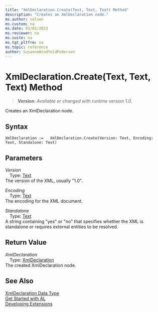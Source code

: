 ```yaml
---
title: "XmlDeclaration.Create(Text, Text, Text) Method"
description: "Creates an XmlDeclaration node."
ms.author: solsen
ms.custom: na
ms.date: 03/02/2023
ms.reviewer: na
ms.suite: na
ms.tgt_pltfrm: na
ms.topic: reference
author: SusanneWindfeldPedersen
---
```

[//]: # (START>DO_NOT_EDIT)
[//]: # (IMPORTANT:Do not edit any of the content between here and the END>DO_NOT_EDIT.)
[//]: # (Any modifications should be made in the .xml files in the ModernDev repo.)
# XmlDeclaration.Create(Text, Text, Text) Method
> **Version**: _Available or changed with runtime version 1.0._

Creates an XmlDeclaration node.


## Syntax
```AL
XmlDeclaration :=   XmlDeclaration.Create(Version: Text, Encoding: Text, Standalone: Text)
```
## Parameters
*Version*  
&emsp;Type: [Text](../text/text-data-type.md)  
The version of the XML, usually "1.0".  

*Encoding*  
&emsp;Type: [Text](../text/text-data-type.md)  
The encoding for the XML document.  

*Standalone*  
&emsp;Type: [Text](../text/text-data-type.md)  
A string containing "yes" or "no" that specifies whether the XML is standalone or requires external entities to be resolved.  


## Return Value
*XmlDeclaration*  
&emsp;Type: [XmlDeclaration](xmldeclaration-data-type.md)  
The created XmlDeclaration node.


[//]: # (IMPORTANT: END>DO_NOT_EDIT)
## See Also
[XmlDeclaration Data Type](xmldeclaration-data-type.md)  
[Get Started with AL](../../devenv-get-started.md)  
[Developing Extensions](../../devenv-dev-overview.md)